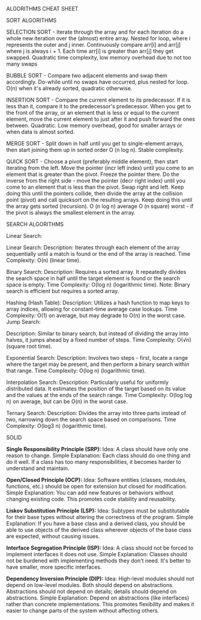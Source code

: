 ALGORITHMS CHEAT SHEET

SORT ALGORITHMS

SELECTION SORT - 
Iterate through the array and for each iteration do a whole new iteration over the (almost) entire array. Nested for loop, where i represents the outer and j inner. Continuously compare arr[i] and arr[j] where j is always i + 1. Each time arr[i] is greater than arr[j] they get swapped.
Quadratic time complexity, low memory overhead due to not too many swaps

BUBBLE SORT -
Compare two adjacent elements and swap them accordingly. Do-while until no swaps have occurred, plus nested for loop.
O(n) when it's already sorted, quadratic otherwise.

INSERTION SORT -
Compare the current element to its predecessor. If it is less than it, compare it to the predecessor's predecessor. When you get to the front of the array, or an element that is less or equal to the current element, move the current element to just after it and push forward the ones between.
Quadratic. Low memory overhead, good for smaller arrays or when data is almost sorted.

MERGE SORT -
Split down in half until you get to single-element arrays, then start joining them up in sorted order
O (n log n). Stable complexity.

QUICK SORT -
Choose a pivot (preferably middle element), then start iterating from the left. Move the pointer (incr left index) until you come to an element that is greater than the pivot. Freeze the pointer there. Do the inverse from the right side - move the pointer (decr right index) until you come to an element that is less than the pivot. Swap right and left. Keep doing this until the pointers collide, then divide the array at the collision point (pivot) and call quicksort on the resulting arrays. Keep doing this until the array gets sorted (recursion).
O (n log n) average
O (n square) worst - if the pivot is always the smallest element in the array.

SEARCH ALGORITHMS

Linear Search:

Linear Search:
Description: Iterates through each element of the array sequentially until a match is found or the end of the array is reached.
Time Complexity: O(n) (linear time).

Binary Search:
Description: Requires a sorted array. It repeatedly divides the search space in half until the target element is found or the search space is empty.
Time Complexity: O(log n) (logarithmic time).
Note: Binary search is efficient but requires a sorted array.

Hashing (Hash Table):
Description: Utilizes a hash function to map keys to array indices, allowing for constant-time average case lookups.
Time Complexity: O(1) on average, but may degrade to O(n) in the worst case.
Jump Search:

Description: Similar to binary search, but instead of dividing the array into halves, it jumps ahead by a fixed number of steps.
Time Complexity: O(√n) (square root time).

Exponential Search:
Description: Involves two steps - first, locate a range where the target may be present, and then perform a binary search within that range.
Time Complexity: O(log n) (logarithmic time).

Interpolation Search:
Description: Particularly useful for uniformly distributed data. It estimates the position of the target based on its value and the values at the ends of the search range.
Time Complexity: O(log log n) on average, but can be O(n) in the worst case.

Ternary Search:
Description: Divides the array into three parts instead of two, narrowing down the search space based on comparisons.
Time Complexity: O(log3 n) (logarithmic time).

SOLID

**Single Responsibility Principle (SRP):**
Idea: A class should have only one reason to change.
Simple Explanation: Each class should do one thing and do it well. If a class has too many responsibilities, it becomes harder to understand and maintain.


**Open/Closed Principle (OCP):**
Idea: Software entities (classes, modules, functions, etc.) should be open for extension but closed for modification.
Simple Explanation: You can add new features or behaviors without changing existing code. This promotes code stability and reusability.


**Liskov Substitution Principle (LSP):**
Idea: Subtypes must be substitutable for their base types without altering the correctness of the program.
Simple Explanation: If you have a base class and a derived class, you should be able to use objects of the derived class wherever objects of the base class are expected, without causing issues.

**Interface Segregation Principle (ISP):**
Idea: A class should not be forced to implement interfaces it does not use.
Simple Explanation: Classes should not be burdened with implementing methods they don't need. It's better to have smaller, more specific interfaces.

**Dependency Inversion Principle (DIP):**
Idea: High-level modules should not depend on low-level modules. Both should depend on abstractions. Abstractions should not depend on details; details should depend on abstractions.
Simple Explanation: Depend on abstractions (like interfaces) rather than concrete implementations. This promotes flexibility and makes it easier to change parts of the system without affecting others.